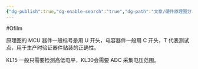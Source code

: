 ```yaml
---
{"dg-publish":true,"dg-enable-search":"true","dg-path":"文章/硬件原理图分析.md","permalink":"/文章/硬件原理图分析/","dgEnableSearch":"true","dgPassFrontmatter":true,"created":"2022-07-09T15:43:30.000+08:00","updated":"2023-11-19T14:57:15.571+08:00"}
---
```


#Ofilm 

原理图的 MCU 器件一般标号是用 U 开头，电容器件一般用 C 开头，T 代表测试点，用于生产时验证器件贴装的正确性。

KL15 一般只需要检测高低电平，KL30会需要 ADC 采集电压范围。